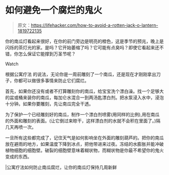 # 如何避免一个腐烂的鬼火

> 原文：<https://lifehacker.com/how-to-avoid-a-rotten-jack-o-lantern-1819722135>

你的南瓜灯看起来很好，在你的前门旁边是明亮的橙色，这是季节的预兆，晚上是闪烁的茶灯光的家。是吗？它开始萎缩了吗？它可能有点臭吗？即使它看起来还不错，你怎么保证它能撑到万圣节呢？

Watch

根据公寓疗法 的说法，无论你是一周前雕刻了一个南瓜，还是现在才刚刚拿出刀子，你都可以做很多事情来防止它们腐烂。

首先，如果你还没有或者不打算雕刻你的南瓜，给宝宝洗个漂白澡。找一个足够大的盆或桶来装你的南瓜，每加仑水混合一到两汤匙漂白剂。把水泵浸入水中，浸泡十分钟。如果你要雕刻，先让南瓜完全干透。

为了保护一个已经雕刻好的南瓜，制作一个漂白剂喷雾(用同样的比例),用在南瓜的外面和雕刻的表面。(让它倒过来晾干，这样漂白剂的水就不会积在里面了。)隔几天再喷一次。

一旦所有这些都完成了，记住天气是如何影响坐在外面的雕刻葫芦的。把你的南瓜放在避雨的地方，如果温度下降到冰点，把他带进来过夜。冻结的水膨胀并能冲破植物细胞的细胞壁。破裂的细胞壁意味着糊状物，而糊状物是你最不希望你的鬼火变成的东西。

|公寓疗法如何防止南瓜腐烂，让你的南瓜灯保持几周新鲜